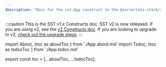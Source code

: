 ```yaml
---
description: "Docs for the sst.App construct in the @serverless-stack/resources package"
---
```


:::caution
This is the SST v1.x Constructs doc. SST v2 is now released. If you are using v2, see the [v2 Constructs doc](/constructs). If you are looking to upgrade to v2, [check out the upgrade steps](/upgrade-guide#upgrade-to-v20).
:::

import About, {toc as aboutToc } from './App.about.md'
import Tsdoc, {toc as tsdocToc } from './App.tsdoc.md'

<About />
<Tsdoc />

export const toc = [...aboutToc, ...tsdocToc];